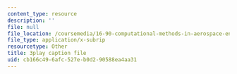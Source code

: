 ```yaml
---
content_type: resource
description: ''
file: null
file_location: /coursemedia/16-90-computational-methods-in-aerospace-engineering-spring-2014/cb166c496afc527eb0d290588ea4aa31_ZyoZukr_sUA.vtt
file_type: application/x-subrip
resourcetype: Other
title: 3play caption file
uid: cb166c49-6afc-527e-b0d2-90588ea4aa31
---
```

